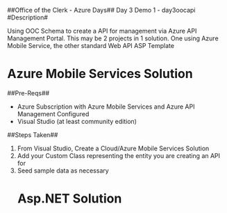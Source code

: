 ##Office of the Clerk - Azure Days##
Day 3 Demo 1 -  day3oocapi
#Description#
<p>
Using OOC Schema to create a API for management via Azure API Management Portal. This may be 2 projects in 1 solution. One using Azure Mobile Service, the other standard Web API ASP Template
<p>
<h1>Azure Mobile Services Solution</h1>
##Pre-Reqs##
<ul>
	<li>
		Azure Subscription with Azure Mobile Services and Azure API Management Configured
	</li>
	<li>
		Visual Studio (at least community edition)
	</li>
</ul>
##Steps Taken##
<ol>
	<li>
		From Visual Studio, Create a Cloud/Azure Mobile Services Solution
	</li>
		<li>
		Add your Custom Class representing the entity you are creating an API for
	</li>	
		<li>
		Seed sample data as necessary 
	</li>

<h1>Asp.NET Solution</h1>
